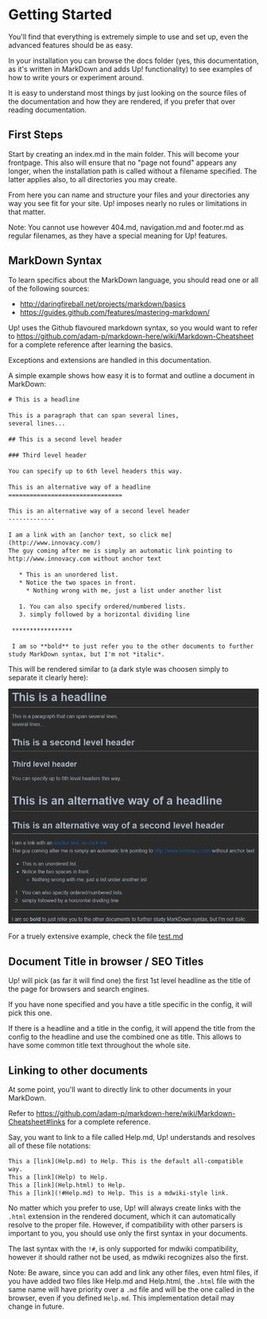 # Getting Started

You'll find that everything is extremely simple to use and set up, even the advanced features should be as easy.

In your installation you can browse the docs folder (yes, this documentation, as it's written in MarkDown and 
adds Up! functionality) to see examples of how to write yours or experiment around. 

It is easy to understand most things by just looking on the source files of the documentation and how they are rendered, 
if you prefer that over reading documentation.

## First Steps

Start by creating an index.md in the main folder. This will become your frontpage. This also will ensure that no 
"page not found" appears any longer, when the installation path is called without a filename specified. 
The latter applies also, to all directories you may create. 

From here you can name and structure your files and your directories any way you see fit for your site. Up! imposes nearly no rules or limitations in that matter.

Note: You cannot use however 404.md, navigation.md and footer.md as regular filenames, as they have a special meaning for Up! features. 

## MarkDown Syntax

To learn specifics about the MarkDown language, you should read one or all of the following sources:

  * http://daringfireball.net/projects/markdown/basics
  * https://guides.github.com/features/mastering-markdown/
  
Up! uses the Github flavoured markdown syntax, so you would want to refer 
to https://github.com/adam-p/markdown-here/wiki/Markdown-Cheatsheet for a complete reference after learning the basics. 

Exceptions and extensions are handled in this documentation.

A simple example shows how easy it is to format and outline a document in MarkDown:

    # This is a headline
    
    This is a paragraph that can span several lines, 
    several lines... 
    
    ## This is a second level header
    
    ### Third level header
    
    You can specify up to 6th level headers this way.
     
    This is an alternative way of a headline
    ================================
    
    This is an alternative way of a second level header
    -------------
    
    I am a link with an [anchor text, so click me](http://www.innovacy.com/)
    The guy coming after me is simply an automatic link pointing to http://www.innovacy.com without anchor text
    
       * This is an unordered list.
       * Notice the two spaces in front.
         * Nothing wrong with me, just a list under another list
    
       1. You can also specify ordered/numbered lists.
       3. simply followed by a horizontal dividing line
       
     *****************
     
     I am so **bold** to just refer you to the other documents to further study MarkDown syntax, but I'm not *italic*. 

This will be rendered similar to (a dark style was choosen simply to separate it clearly here): 

![](img/markdown-example.png)


For a truely extensive example, check the file [test.md](test.md)


## Document Title in browser / SEO Titles

Up! will pick (as far it will find one) the first 1st level headline as the title of the page for browsers and search engines.

If you have none specified and you have a title specific in the config, it will pick this one.

If there is a headline and a title in the config, it will append the title from the config to the headline and use the combined one as title.
This allows to have some common title text throughout the whole site.


## Linking to other documents

At some point, you'll want to directly link to other documents in your MarkDown. 

Refer to https://github.com/adam-p/markdown-here/wiki/Markdown-Cheatsheet#links for a complete reference.

Say, you want to link to a file called Help.md, Up! understands and resolves all of these file notations:

    This a [link](Help.md) to Help. This is the default all-compatible way.
    This a [link](Help) to Help.
    This a [link](Help.html) to Help.
    This a [link](!#Help.md) to Help. This is a mdwiki-style link.

No matter which you prefer to use, Up! will always create links with the `.html` extension in the rendered document, 
which it can automatically resolve to the proper file. However, if compatibility with other parsers is important to you, 
you should use only the first syntax in your documents.

The last syntax with the `!#`, is only supported for mdwiki compatibility, however it should rather not be used, as mdwiki recognizes also the first. 

Note: Be aware, since you can add and link any other files, even html files, if you have added two files 
like Help.md and Help.html, the `.html` file with the same name will have priority over a `.md` file and 
will be the one called in the browser, even if you defined `Help.md`. This implementation detail may change in future. 
